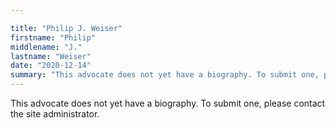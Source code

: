 ```yaml
---

title: "Philip J. Weiser"
firstname: "Philip"
middlename: "J."
lastname: "Weiser"
date: "2020-12-14"
summary: "This advocate does not yet have a biography. To submit one, please contact the site administrator."
---
```

This advocate does not yet have a biography. To submit one, please contact the site administrator.

